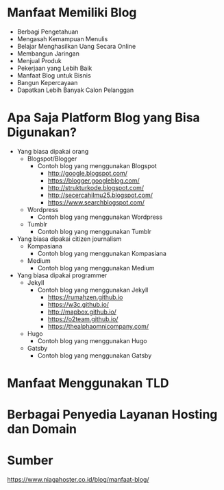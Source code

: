 # Manfaat Memiliki Blog

- Berbagi Pengetahuan
- Mengasah Kemampuan Menulis
- Belajar Menghasilkan Uang Secara Online
- Membangun Jaringan
- Menjual Produk
- Pekerjaan yang Lebih Baik
- Manfaat Blog untuk Bisnis
- Bangun Kepercayaan
- Dapatkan Lebih Banyak Calon Pelanggan 

# Apa Saja Platform Blog yang Bisa Digunakan?

- Yang biasa dipakai orang
	- Blogspot/Blogger
		- Contoh blog yang menggunakan Blogspot
			- <http://google.blogspot.com/>
			- <https://blogger.googleblog.com/>
			- <http://strukturkode.blogspot.com/>
			- <http://secercahilmu25.blogspot.com/>
			- <https://www.searchblogspot.com/>
	- Wordpress
		- Contoh blog yang menggunakan Wordpress
	- Tumblr
		- Contoh blog yang menggunakan Tumblr
- Yang biasa dipakai citizen journalism
	- Kompasiana
		- Contoh blog yang menggunakan Kompasiana
	- Medium
		- Contoh blog yang menggunakan Medium
- Yang biasa dipakai programmer
	- Jekyll
		- Contoh blog yang menggunakan Jekyll
			- <https://rumahzen.github.io>
			- <https://w3c.github.io/>
			- <http://mapbox.github.io/>
			- <https://o2team.github.io/>
			- <https://thealphaomnicompany.com/>
	- Hugo
		- Contoh blog yang menggunakan Hugo
	- Gatsby
		- Contoh blog yang menggunakan Gatsby

# Manfaat Menggunakan TLD

# Berbagai Penyedia Layanan Hosting dan Domain

# Sumber

<https://www.niagahoster.co.id/blog/manfaat-blog/>